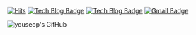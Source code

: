 <!--
**youseop/youseop** is a ✨ _special_ ✨ repository because its `README.md` (this file) appears on your GitHub profile.

Here are some ideas to get you started:

- 🔭 I’m currently working on ...
- 🌱 I’m currently learning ...
- 👯 I’m looking to collaborate on ...
- 🤔 I’m looking for help with ...
- 💬 Ask me about ...
- 📫 How to reach me: ...
- 😄 Pronouns: ...
- ⚡ Fun fact: ...
-->

[![Hits](https://hits.seeyoufarm.com/api/count/incr/badge.svg?url=https%3A%2F%2Fgithub.com%2Fyouseop&count_bg=%2379C83D&title_bg=%23555555&icon=&icon_color=%23E7E7E7&title=hits&edge_flat=false)](https://hits.seeyoufarm.com)
 [![Tech Blog Badge](http://img.shields.io/badge/-Tech%20blog-black?style=flat-square&logo=github&link=https://foramonth.tistory.com/)](https://foramonth.tistory.com/)
 [![Tech Blog Badge](http://img.shields.io/badge/-Algorithm%20blog-black?style=flat-square&logo=github&link=https://youseop.github.io/)](https://youseop.github.io/)
 [![Gmail Badge](https://img.shields.io/badge/Gmail-d14836?style=flat-square&logo=Gmail&logoColor=white&link=mailto:dbtjqtjq@gmail.com)](mailto:dbtjqtjq@gmail.com)
 
![youseop's GitHub](https://github-readme-stats.vercel.app/api?username=youseop&show_icons=true)
